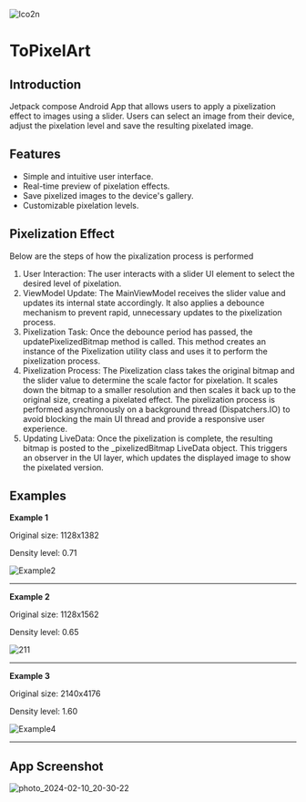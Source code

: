 
![Ico2n](https://github.com/MikoMIm/Convert-Image-To-PixelArt-Android/assets/102617810/e113b743-d572-4917-80e5-9e6c846a540c)

# ToPixelArt
## Introduction
Jetpack compose Android App that allows users to apply a pixelization effect to images using a slider. Users can select an image from their device, adjust the pixelation level and save the resulting pixelated image.
## Features
* Simple and intuitive user interface.
* Real-time preview of pixelation effects.
* Save pixelized images to the device's gallery.
* Customizable pixelation levels.
## Pixelization Effect
Below are the steps of how the pixalization process is performed
1. User Interaction: The user interacts with a slider UI element to select the desired level of
pixelation.
2. ViewModel Update: The MainViewModel receives the slider value and updates its internal state
accordingly. It also applies a debounce mechanism to prevent rapid, unnecessary updates to the
pixelization process.
3. Pixelization Task: Once the debounce period has passed, the updatePixelizedBitmap method is
called. This method creates an instance of the Pixelization utility class and uses it to perform the
pixelization process.
4. Pixelization Process: The Pixelization class takes the original bitmap and the slider value to
determine the scale factor for pixelation. It scales down the bitmap to a smaller resolution and
then scales it back up to the original size, creating a pixelated effect. The pixelization process is
performed asynchronously on a background thread (Dispatchers.IO) to avoid blocking the main UI
thread and provide a responsive user experience.
5. Updating LiveData: Once the pixelization is complete, the resulting bitmap is posted to the
_pixelizedBitmap LiveData object. This triggers an observer in the UI layer, which updates the
displayed image to show the pixelated version.
## Examples
<p><b>Example 1</b></p>
<p>Original size: 1128x1382</p>
<p>Density level: 0.71 </p>

![Example2](https://github.com/MikoMIm/Convert-Image-To-PixelArt-Android/assets/102617810/53162835-62fb-451c-b123-282b7c1e73f4)

<hr>
<p><b>Example 2</b></p>
<p>Original size: 1128x1562</p>
<p>Density level: 0.65 </p>

![211](https://github.com/MikoMIm/Convert-Image-To-PixelArt-Android/assets/102617810/b41bc263-0c9a-4f51-8ae8-244bf509f9b2)

<hr>
<p><b>Example 3</b></p>
<p>Original size: 2140x4176</p>
<p>Density level: 1.60 </p>

![Example4](https://github.com/MikoMIm/Convert-Image-To-PixelArt-Android/assets/102617810/d60c22ca-38f7-4d23-8595-5d122c2b7de4)

<hr>

## App Screenshot

![photo_2024-02-10_20-30-22](https://github.com/MikoMIm/Convert-Image-To-PixelArt-Android/assets/102617810/155da6dc-f859-4752-b760-43f413621513)








